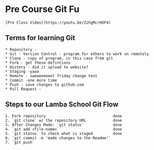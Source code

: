 # Pre Course Git Fu
    [Pre Class Video](https://youtu.be/ZihgMcrHOF4)
## Terms for learning Git
    * Repository - 
    * Git - Version Control - program for others to work on remotely
    * Clone - copy of program, in this case from git
    * Fork - get these defintions
    * History - did it upload to website?
    * Staging -yaaa
    * Remote - sweweeeeeet friday change test
    * Commit -one more time
    * Push - save changes to github.com
    * Pull Request -
    
## Steps to our Lamba School Git Flow
    1. Fork repository                              done
    2. `git clone` w/ the repository URL            done
    3. After Changes Made: `git status`             done
    4. `git add <file-name>`                        done
    5. `git status` to check what is staged         done
    6. `git commit -m 'made changes to the Readme'` 
    7. `git push`

